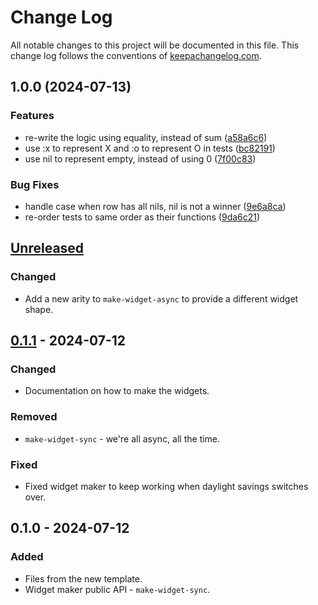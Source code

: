# Change Log
All notable changes to this project will be documented in this file. This change log follows the conventions of [keepachangelog.com](http://keepachangelog.com/).

## 1.0.0 (2024-07-13)


### Features

* re-write the logic using equality, instead of sum ([a58a6c6](https://github.com/WarFox/tic-tac-toe/commit/a58a6c6c1ad784244060f64381cf7a97838d41db))
* use :x to represent X and :o to represent O in tests ([bc82191](https://github.com/WarFox/tic-tac-toe/commit/bc82191945378fd8052d167088412c11ab94d6e1))
* use nil to represent empty, instead of using 0 ([7f00c83](https://github.com/WarFox/tic-tac-toe/commit/7f00c83da976fdd2efd28fa15924e277bbb886de))


### Bug Fixes

* handle case when row has all nils, nil is not a winner ([9e6a8ca](https://github.com/WarFox/tic-tac-toe/commit/9e6a8ca8e1471e8b6e3168969782123f9511bb88))
* re-order tests to same order as their functions ([9da6c21](https://github.com/WarFox/tic-tac-toe/commit/9da6c2197dea8ba736806bfd35bd63b8f0efc9d2))

## [Unreleased]
### Changed
- Add a new arity to `make-widget-async` to provide a different widget shape.

## [0.1.1] - 2024-07-12
### Changed
- Documentation on how to make the widgets.

### Removed
- `make-widget-sync` - we're all async, all the time.

### Fixed
- Fixed widget maker to keep working when daylight savings switches over.

## 0.1.0 - 2024-07-12
### Added
- Files from the new template.
- Widget maker public API - `make-widget-sync`.

[Unreleased]: https://github.com/Warfox/tic-tac-toe/compare/0.1.1...HEAD
[0.1.1]: https://github.com/WarFox/tic-tac-toe/compare/0.1.0...0.1.1

